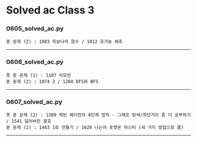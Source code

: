 # Solved ac Class 3



### 0605_solved_ac.py

```
푼 문제 (2) : 1003 피보나치 함수 / 1012 유기농 배추
```

---



### 0606_solved_ac.py

```
못 푼 문제 (1) : 1107 리모컨
푼 문제 (2) : 1074 Z / 1260 DFS와 BFS
```

---



### 0607_solved_ac.py

```
못 푼 문제 (2) : 1389 케빈 베이컨의 6단계 법칙 - 그래프 탐색/최단거리 좀 더 공부하기 / 1541 잃어버린 괄호
푼 문제 (2) : 1463 1로 만들기 / 1620 나는야 포켓몬 마스터 (세 가지 방법으로 품)
```

---

